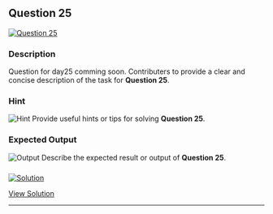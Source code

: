 


## Question 25
<a href="https://github.com/alishgosai/Python-Exercise-and-Solutions/blob/master/questions/Question25.md" target="_blank">
  <img src="https://img.shields.io/badge/Question-25-purple?style=for-the-badge&logoSize=60" alt="Question 25">
</a>

### **Description**
Question for day25 comming soon.
Contributers to provide a clear and concise description of the task for **Question 25**.

### **Hint**
![Hint](https://img.shields.io/badge/Hint:-blue)
Provide useful hints or tips for solving **Question 25**.

### **Expected Output**
![Output](https://img.shields.io/badge/Output:-blue)
Describe the expected result or output of **Question 25**.

### <a href="https://github.com/alishgosai/Python-Exercise-and-Solutions/blob/master/solutions/Solution25.js" target="_blank">
  <img src="https://img.shields.io/badge/Solution-1f8e00?style=for-the-badge&logo=solution&logoColor=white" alt="Solution">
</a>

<a href="https://github.com/alishgosai/Python-Exercise-and-Solutions/blob/master/solutions/Solution25.js" target="_blank">View Solution</a>

---

